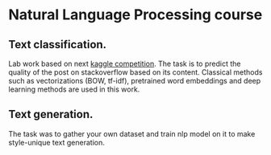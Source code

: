 # Natural Language Processing course

## Text classification.

Lab work based on next [kaggle competition](https://www.kaggle.com/competitions/unn-nlp-2021-classification/leaderboard). The task is to predict the quality of the post on stackoverflow based on its content. Classical methods such as vectorizations (BOW, tf-idf), pretrained word embeddings and deep learning methods are used in this work.

## Text generation.

The task was to gather your own dataset and train nlp model on it to make style-unique text generation.


